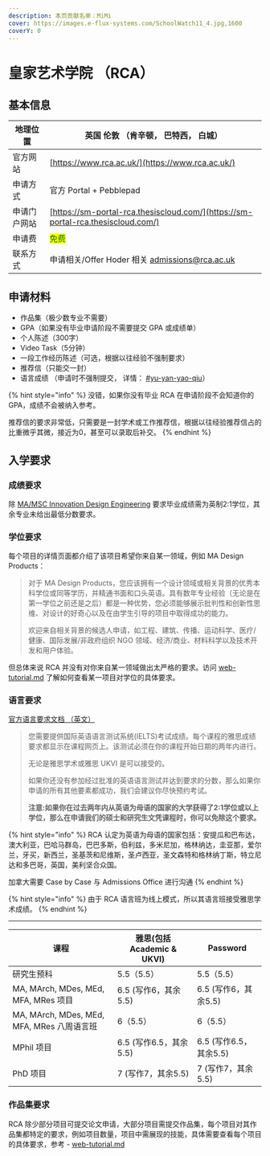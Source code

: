 ```yaml
---
description: 本页贡献名单：MiMi
cover: https://images.e-flux-systems.com/SchoolWatch11_4.jpg,1600
coverY: 0
---
```


# 皇家艺术学院 （RCA）

## 基本信息

| 地理位置   | 英国 伦敦 （肯辛顿， 巴特西， 白城）                                                             |
| ------ | -------------------------------------------------------------------------------- |
| 官方网站   | [https://www.rca.ac.uk/](https://www.rca.ac.uk/)                                 |
| 申请方式   | 官方 Portal + Pebblepad                                                            |
| 申请门户网站 | [https://sm-portal-rca.thesiscloud.com/](https://sm-portal-rca.thesiscloud.com/) |
| 申请费    | <mark style="color:green;">免费</mark>                                             |
| 联系方式   | 申请相关/Offer Hoder 相关 [admissions@rca.ac.uk](mailto:admissions@rca.ac.uk)          |

## 申请材料

* 作品集（极少数专业不需要）
* GPA（如果没有毕业申请阶段不需要提交 GPA 或成绩单）
* 个人陈述（300字）
* Video Task（5分钟）
* 一段工作经历陈述（可选，根据以往经验不强制要求）
* 推荐信（只能交一封）
* 语言成绩 （申请时不强制提交， 详情： [#yu-yan-yao-qiu](./#yu-yan-yao-qiu "mention")）

{% hint style="info" %}
没错，如果你没有毕业 RCA 在申请阶段不会知道你的 GPA，成绩不会被纳入参考。

推荐信的要求非常低，只需要是一封学术或工作推荐信，根据以往经验推荐信占的比重微乎其微，接近为0，甚至可以录取后补交。
{% endhint %}

## 入学要求

### 成绩要求

除 [MA/MSC Innovation Design Engineering](https://www.rca.ac.uk/study/programme-finder/innovation-design-engineering-ma-msc/#requirements) 要求毕业成绩需为英制2:1学位，其余专业未给出最低分数要求。

### 学位要求

每个项目的详情页面都介绍了该项目希望你来自某一领域，例如 MA Design Products：

> 对于 MA Design Products，您应该拥有一个设计领域或相关背景的优秀本科学位或同等学历，并精通书面和口头英语。具有数年专业经验（无论是在第一学位之前还是之后）都是一种优势，您必须能够展示批判性和创新性思维、对设计的好奇心以及在由学生引导的项目中取得成功的能力。
>
> 欢迎来自相关背景的候选人申请，如工程、建筑、传播、运动科学、医疗/健康、国际发展/非政府组织 NGO 领域、经济/商业、材料科学以及技术开发和用户体验。

但总体来说 RCA 并没有对你来自某一领域做出太严格的要求。访问 [web-tutorial.md](web-tutorial.md "mention") 了解如何查看某一项目对学位的具体要求。

### 语言要求

[官方语言要求文档 （英文）](https://www.rca.ac.uk/study/application-process/english-language-requirements/)

> 您需要提供国际英语语言测试系统(IELTS)考试成绩。每个课程的雅思成绩要求都显示在课程网页上。该测试必须在你的课程开始日期的两年内进行。
>
> 无论是雅思学术或雅思 UKVI 是可以接受的。
>
> 如果你还没有参加经过批准的英语语言测试并达到要求的分数，那么如果你申请的所有其他要素都成功，我们会建议你尽快预约考试。
>
> **注意:如果你在过去两年内从英语为母语的国家的大学获得了2:1学位或以上学位，那么在申请我们的硕士和研究生文凭课程时，你可以免除这个要求。**

{% hint style="info" %}
RCA 认定为英语为母语的国家包括：安提瓜和巴布达，澳大利亚，巴哈马群岛，巴巴多斯，伯利兹，多米尼加，格林纳达，圭亚那，爱尔兰，牙买，新西兰，圣基茨和尼维斯，圣卢西亚，圣文森特和格林纳丁斯，特立尼达和多巴哥，英国，美利坚合众国。

加拿大需要 Case by Case 与 Admissions Office 进行沟通
{% endhint %}

{% hint style="info" %}
由于 RCA 语言班为线上模式，所以其语言班接受雅思学术成绩。
{% endhint %}

***

| 课程                                    | 雅思(包括 Academic & UKVI) | Password           |
| ------------------------------------- | ---------------------- | ------------------ |
| 研究生预科                                 | 5.5（5.5）               | 5.5（5.5）           |
| MA, MArch, MDes, MEd, MFA, MRes 项目    | 6.5 (写作6，其余5.5)        | 6.5 (写作6，其余5.5)    |
| MA, MArch, MDes, MEd, MFA, MRes 八周语言班 | 6（5.5）                 | 6（5.5）             |
| MPhil 项目                              | 6.5 (写作6.5，其余5.5)      | 6.5 (写作6.5，其余5.5)  |
| PhD 项目                                | 7 (写作7，其余5.5)          | 7 (写作7，其余5.5)      |

### 作品集要求

RCA 除少部分项目可提交论文申请，大部分项目需提交作品集，每个项目对其作品集都特定的要求，例如项目数量，项目中需展现的技能，具体需要查看每个项目的具体要求，参考 - [web-tutorial.md](web-tutorial.md "mention")
